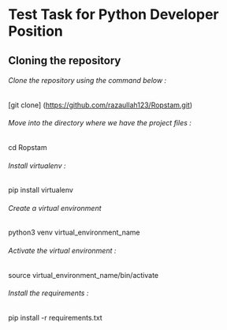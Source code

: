 # Test Task for Python Developer Position

## Cloning the repository

###### Clone the repository using the command below :
[git clone] (https://github.com/razaullah123/Ropstam.git)

###### Move into the directory where we have the project files :
cd Ropstam

###### Install virtualenv :
pip install virtualenv

###### Create a virtual environment
python3 venv virtual_environment_name

###### Activate the virtual environment :
source virtual_environment_name/bin/activate

###### Install the requirements :
pip install -r requirements.txt
